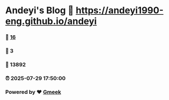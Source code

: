 # Andeyi's Blog :link: https://andeyi1990-eng.github.io/andeyi 
### :page_facing_up: [16](https://andeyi1990-eng.github.io/andeyi/tag.html) 
### :speech_balloon: 3 
### :hibiscus: 13892 
### :alarm_clock: 2025-07-29 17:50:00 
### Powered by :heart: [Gmeek](https://github.com/Meekdai/Gmeek)
